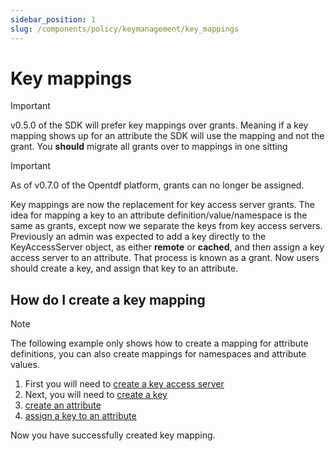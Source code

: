 ```yaml
---
sidebar_position: 1
slug: /components/policy/keymanagement/key_mappings
---
```


# Key mappings

>[!IMPORTANT]
>v0.5.0 of the SDK will prefer key mappings over
>grants. Meaning if a key mapping shows up for an attribute
>the SDK will use the mapping and not the grant.
>You **should** migrate all grants over to mappings in one
>sitting

>[!IMPORTANT]
>As of v0.7.0 of the Opentdf platform, 
>grants can no longer be assigned.

Key mappings are now the replacement for key access server grants. The idea for mapping a key to an attribute definition/value/namespace is the same as grants, except now we separate the keys from key access servers. Previously an admin was expected to add a key directly to the KeyAccessServer object, as either **remote** or **cached**, and then assign a key access server to an attribute. That process is known as a grant. Now users should create a key, and assign that key to an attribute.

## How do I create a key mapping

>[!NOTE]
>The following example only shows how to create a mapping for
>attribute definitions, you can also create mappings for namespaces
>and attribute values.

1. First you will need to [create a key access server](https://github.com/opentdf/platform/blob/main/service/policy/kasregistry/key_access_server_registry.proto#L630)
2. Next, you will need to [create a key](https://github.com/opentdf/platform/blob/main/service/policy/kasregistry/key_access_server_registry.proto#L644)
3. [create an attribute](https://github.com/opentdf/platform/blob/main/service/policy/attributes/attributes.proto#L415)
4. [assign a key to an attribute](https://github.com/opentdf/platform/blob/main/service/policy/attributes/attributes.proto#L457)

Now you have successfully created key mapping.
